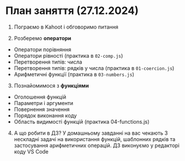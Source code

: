 # План заняття (27.12.2024)

1. Пограємо в Kahoot і обговоримо питання

2. Розберемо **оператори**

- Оператори порівняння
- Оператори рівності (практика в `02-comp.js`)
- Перетворення типів: числа
- Перетворення типів: рядків у числа (практика в `01-coercion.js`)
- Арифметичні функції (практика в `03-numbers.js`)

3. Познайомимося з **функціями**

- Оголошення функцій
- Параметри і аргументи
- Повернення значення
- Порядок виконання коду
- Область видимості функцій (практика 04-functions.js)

4. А що робити в ДЗ? У домашньому завданні на вас чекають 3 нескладні задачі на
   використання функцій, шаблонних рядків та застосування арифметичних операцій.
   ДЗ виконуємо у редакторі коду VS Code
